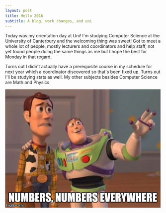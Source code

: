 ```yaml
---
layout: post
title: Hello 2016
subtitle: A blog, work changes, and uni
---
```


Today was my orientation day at Uni! I'm studying Computer Science at the University of Canterbury and the welcoming thing was sweet! Got to meet a whole lot of people, mostly lecturers and coordinators and help staff, not yet found people doing the same things as me but I hope the best for Monday in that regard.

Turns out I didn't actually have a prerequisite course in my schedule for next year which a coordinator discovered so that's been fixed up. Turns out I'll be studying stats as well. My other subjects besides Computer Science are Math and Physics. 

![Numbers everywhere](/images/numbers_everywhere.jpg)